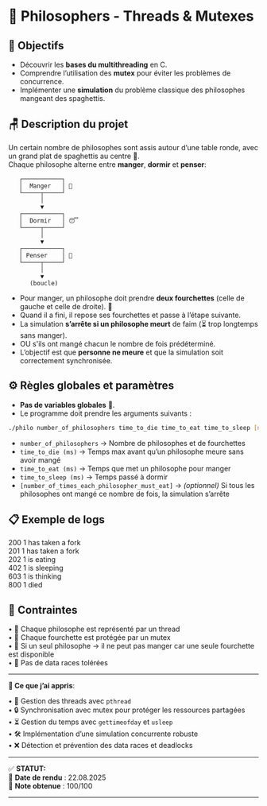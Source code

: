 # 🍝 Philosophers - Threads & Mutexes

## 🎯 Objectifs

- Découvrir les **bases du multithreading** en C.  
- Comprendre l’utilisation des **mutex** pour éviter les problèmes de concurrence.  
- Implémenter une **simulation** du problème classique des philosophes mangeant des spaghettis.  

## 🪑 Description du projet

Un certain nombre de philosophes sont assis autour d’une table ronde, avec un grand plat de spaghettis au centre 🍝.  
Chaque philosophe alterne entre **manger**, **dormir** et **penser**:  

```
   ┌───────────┐
   │  Manger   │ 🍝
   └─────┬─────┘
         │
         ▼
   ┌───────────┐
   │  Dormir   │ 😴
   └─────┬─────┘
         │
         ▼
   ┌───────────┐
   │ Penser    │ 🤔
   └─────┬─────┘
         │
         ▼
      (boucle)
```

- Pour manger, un philosophe doit prendre **deux fourchettes** (celle de gauche et celle de droite). 🍴  
- Quand il a fini, il repose ses fourchettes et passe à l’étape suivante.  
- La simulation **s’arrête si un philosophe meurt** de faim (⏳ trop longtemps sans manger).
- OU s'ils ont mangé chacun le nombre de fois prédéterminé.    
- L’objectif est que **personne ne meure** et que la simulation soit correctement synchronisée.  

 
## ⚙️ Règles globales et paramètres

- **Pas de variables globales** 🚫.  
- Le programme doit prendre les arguments suivants :  

```bash
./philo number_of_philosophers time_to_die time_to_eat time_to_sleep [number_of_times_each_philosopher_must_eat]
```

- `number_of_philosophers` → Nombre de philosophes et de fourchettes  
- `time_to_die (ms)` → Temps max avant qu’un philosophe meure sans avoir mangé  
- `time_to_eat (ms)` → Temps que met un philosophe pour manger  
- `time_to_sleep (ms)` → Temps passé à dormir  
- `[number_of_times_each_philosopher_must_eat]` → *(optionnel)* Si tous les philosophes ont mangé ce nombre de fois, la simulation s’arrête  

## 📋 Exemple de logs

200 1 has taken a fork  
201 1 has taken a fork  
202 1 is eating  
402 1 is sleeping  
603 1 is thinking  
800 1 died  


## 🔑 Contraintes

• 👤 Chaque philosophe est représenté par un thread  
• 🍴 Chaque fourchette est protégée par un mutex  
• 🥲 Si un seul philosophe → il ne peut pas manger car une seule fourchette est disponible  
• 🚫 Pas de data races tolérées  

--- 

**🧠 Ce que j’ai appris**:  

• 🧵 Gestion des threads avec `pthread`  
• 🔒 Synchronisation avec mutex pour protéger les ressources partagées  
• ⏳ Gestion du temps avec `gettimeofday` et `usleep`  
• 🛠️ Implémentation d’une simulation concurrente robuste  
• ❌ Détection et prévention des data races et deadlocks  

---

✅ **STATUT:**   
📅 **Date de rendu** : 22.08.2025  
📝 **Note obtenue** : 100/100   

---
